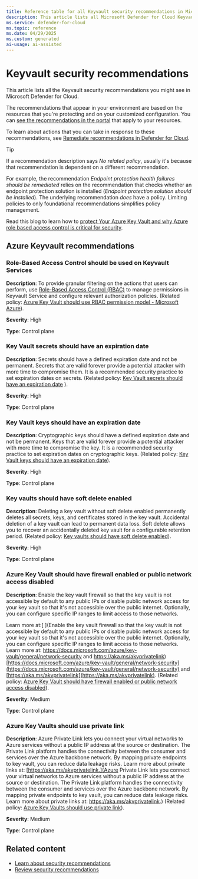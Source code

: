 ```yaml
---
title: Reference table for all Keyvault security recommendations in Microsoft Defender for Cloud
description: This article lists all Microsoft Defender for Cloud Keyvault security recommendations that help you harden and protect your resources.
ms.service: defender-for-cloud
ms.topic: reference
ms.date: 04/29/2025
ms.custom: generated
ai-usage: ai-assisted
---
```


# Keyvault security recommendations

This article lists all the Keyvault security recommendations you might see in Microsoft Defender for Cloud. 

The recommendations that appear in your environment are based on the resources that you're protecting and on your customized configuration. You can [see the recommendations in the portal](https://portal.azure.com/#view/Microsoft_Azure_Security/SecurityMenuBlade/~/5) that apply to your resources.

To learn about actions that you can take in response to these recommendations, see [Remediate recommendations in Defender for Cloud](implement-security-recommendations.md).

> [!TIP]
> If a recommendation description says *No related policy*, usually it's because that recommendation is dependent on a different recommendation.
>
> For example, the recommendation *Endpoint protection health failures should be remediated* relies on the recommendation that checks whether an endpoint protection solution is installed (*Endpoint protection solution should be installed*). The underlying recommendation *does* have a policy.
> Limiting policies to only foundational recommendations simplifies policy management.

Read this blog to learn how to [protect Your Azure Key Vault and why Azure role based access control is critical for security](https://techcommunity.microsoft.com/blog/microsoftdefendercloudblog/protecting-your-azure-key-vault-why-azure-rbac-is-critical-for-security/4407848).

## Azure Keyvault recommendations

### Role-Based Access Control should be used on Keyvault Services

**Description**: To provide granular filtering on the actions that users can perform, use [Role-Based Access Control (RBAC)](/azure/key-vault/general/rbac-guide?branch=main&tabs=azure-cli) to manage permissions in Keyvault Service and configure relevant authorization policies. (Related policy: [Azure Key Vault should use RBAC permission model - Microsoft Azure](https://ms.portal.azure.com/#view/Microsoft_Azure_Policy/PolicyDetailAdaptor.ReactView/definitionId/%2Fproviders%2FMicrosoft.Authorization%2FpolicyDefinitions%2F12d4fa5e-1f9f-4c21-97a9-b99b3c6611b5)).

**Severity**: High

**Type**: Control plane

### Key Vault secrets should have an expiration date

**Description**: Secrets should have a defined expiration date and not be permanent. Secrets that are valid forever provide a potential attacker with more time to compromise them. It is a recommended security practice to set expiration dates on secrets. (Related policy: [Key Vault secrets should have an expiration date](https://ms.portal.azure.com/#view/Microsoft_Azure_Policy/PolicyDetail.ReactView/id/%2Fproviders%2FMicrosoft.Authorization%2FpolicyDefinitions%2F98728c90-32c7-4049-8429-847dc0f4fe37/version/1.0.2/scopes~/%5B%22%2Fsubscriptions%2F8456ef1a-2bfa-4f3a-ab1c-78245d09e209%22%5D/contextRender~/false) ).

**Severity**: High

**Type**: Control plane

### Key Vault keys should have an expiration date

**Description**: Cryptographic keys should have a defined expiration date and not be permanent. Keys that are valid forever provide a potential attacker with more time to compromise the key. It is a recommended security practice to set expiration dates on cryptographic keys. (Related policy: [Key Vault keys should have an expiration date](https://ms.portal.azure.com/#view/Microsoft_Azure_Policy/PolicyDetail.ReactView/id/%2Fproviders%2FMicrosoft.Authorization%2FpolicyDefinitions%2F152b15f7-8e1f-4c1f-ab71-8c010ba5dbc0/version/1.0.2/scopes~/%5B%22%2Fsubscriptions%2F8456ef1a-2bfa-4f3a-ab1c-78245d09e209%22%5D/contextRender~/false)).

**Severity**: High

**Type**: Control plane

### Key vaults should have soft delete enabled

**Description**: Deleting a key vault without soft delete enabled permanently deletes all secrets, keys, and certificates stored in the key vault. Accidental deletion of a key vault can lead to permanent data loss. Soft delete allows you to recover an accidentally deleted key vault for a configurable retention period. (Related policy: [Key vaults should have soft delete enabled](https://ms.portal.azure.com/#view/Microsoft_Azure_Policy/PolicyDetail.ReactView/id/%2Fproviders%2FMicrosoft.Authorization%2FpolicyDefinitions%2F1e66c121-a66a-4b1f-9b83-0fd99bf0fc2d/version/3.0.0/scopes~/%5B%22%2Fsubscriptions%2F8456ef1a-2bfa-4f3a-ab1c-78245d09e209%22%5D/contextRender~/false)).

**Severity**: High

**Type**: Control plane

### Azure Key Vault should have firewall enabled or public network access disabled

**Description**: Enable the key vault firewall so that the key vault is not accessible by default to any public IPs or disable public network access for your key vault so that it's not accessible over the public internet. Optionally, you can configure specific IP ranges to limit access to those networks. 

Learn more at:[ ](Enable the key vault firewall so that the key vault is not accessible by default to any public IPs or disable public network access for your key vault so that it's not accessible over the public internet. Optionally, you can configure specific IP ranges to limit access to those networks. Learn more at: https://docs.microsoft.com/azure/key-vault/general/network-security and https://aka.ms/akvprivatelink)[https://docs.microsoft.com/azure/key-vault/general/network-security](https://docs.microsoft.com/azure/key-vault/general/network-security) and [https://aka.ms/akvprivatelink](https://aka.ms/akvprivatelink). (Related policy: [Azure Key Vault should have firewall enabled or public network access disabled](https://ms.portal.azure.com/#view/Microsoft_Azure_Policy/PolicyDetail.ReactView/id/%2Fproviders%2FMicrosoft.Authorization%2FpolicyDefinitions%2F55615ac9-af46-4a59-874e-391cc3dfb490/version/3.3.0/scopes~/%5B%22%2Fsubscriptions%2Fdde02a76-63cf-4f5f-be84-c943b4da4409%22%2C%22%2Fsubscriptions%2F8456ef1a-2bfa-4f3a-ab1c-78245d09e209%22%2C%22%2Fsubscriptions%2F84ca48fe-c942-42e5-b492-d56681d058fa%22%2C%22%2Fsubscriptions%2Ff5978cb0-b28b-4984-8531-33b953435baf%22%2C%22%2Fsubscriptions%2F823ca539-d44d-43ee-8dc8-023fd4f27396%22%2C%22%2Fsubscriptions%2Fb2a328a7-ffff-4c09-b643-a4758cf170bc%22%2C%22%2Fsubscriptions%2Feef8b6d5-94da-4b36-9327-a662f2674efb%22%2C%22%2Fsubscriptions%2Ff7616b56-4c4f-481f-8a80-0e0f51d430c5%22%2C%22%2Fsubscriptions%2Fd7cb4225-a5fb-45a5-9a19-74142ea65731%22%2C%22%2Fsubscriptions%2F1993e859-2915-4812-b16a-04a3e755c27e%22%2C%22%2Fsubscriptions%2Fe0fd569c-e34a-4249-8c24-e8d723c7f054%22%2C%22%2Fsubscriptions%2Ff1d79e73-f8e3-4b10-bfdb-4207ca0723ed%22%2C%22%2Fsubscriptions%2Fdad45786-32e5-4ef3-b90e-8e0838fbadb6%22%2C%22%2Fsubscriptions%2Fe686ef8c-d35d-4e9b-92f8-caaaa7948c0a%22%2C%22%2Fsubscriptions%2F2145a411-d149-4010-84d4-40fe8a55db44%22%2C%22%2Fsubscriptions%2Fa73094c0-2e6f-4170-8fb5-f341b5ef1575%22%2C%22%2Fsubscriptions%2F75485387-1ece-4463-bd73-49630ad7c996%22%2C%22%2Fsubscriptions%2Fa178425c-491a-416c-b313-39dce68d9b86%22%2C%22%2Fsubscriptions%2Fe2a8a7b3-cb7a-4930-9c79-2b0eb7bf843c%22%2C%22%2Fsubscriptions%2Fa2a186c6-2434-42d5-9296-3ed3a701a283%22%2C%22%2Fsubscriptions%2F4c33a6bb-d566-4d0b-8951-00b55a91fba8%22%2C%22%2Fsubscriptions%2F326daf21-cbc6-40c8-877f-10324177771e%22%2C%22%2Fsubscriptions%2F4496e94c-b276-44d5-8809-1233f334e678%22%2C%22%2Fsubscriptions%2Fb01d20f7-9367-4764-9778-dfaf98a89389%22%2C%22%2Fsubscriptions%2F4bbecc02-f2c3-402a-8e01-1dfb1ffef499%22%2C%22%2Fsubscriptions%2F432a7068-99ae-4975-ad38-d96b71172cdf%22%2C%22%2Fsubscriptions%2Fd2a3f240-56f3-45bf-a0be-1d497a230cf4%22%2C%22%2Fsubscriptions%2Fcaffe3c0-acbd-4d01-af76-a45f421bfb64%22%2C%22%2Fsubscriptions%2F33f886e7-6f1e-4b1a-a834-705f60eacee3%22%2C%22%2Fsubscriptions%2Fa1920ebd-59b7-4f19-af9f-5e80599e88e4%22%2C%22%2Fsubscriptions%2Fae71ef11-a03f-4b4f-a0e6-ef144727c711%22%2C%22%2Fsubscriptions%2F637dfe95-cc3a-4788-a287-c3ae5f76403c%22%2C%22%2Fsubscriptions%2F7db5561b-ba02-450a-8af0-795c4755dc9e%22%2C%22%2Fsubscriptions%2Fc10b590a-a5f9-4358-8556-13409b58bd6f%22%2C%22%2Fsubscriptions%2F5c120392-fe0b-4cc6-9545-457c3ba95de1%22%2C%22%2Fsubscriptions%2Fd36c99c1-a188-46d4-b2ed-920e20dd554e%22%2C%22%2Fsubscriptions%2F2998c1d7-09ae-4b08-b6d0-9c2ee5a84c35%22%2C%22%2Fsubscriptions%2F551f97b7-e9a4-4b2a-9be9-1f3c4db41b65%22%2C%22%2Fsubscriptions%2F3f01c831-e426-4e17-99dd-de39d98c4ead%22%2C%22%2Fsubscriptions%2F38dbd059-bd26-4172-af17-bcc5a00744de%22%2C%22%2Fsubscriptions%2F52a442a2-31e9-42f9-8e3e-4b27dbf82673%22%2C%22%2Fsubscriptions%2F96f7a6ad-39d4-42e5-b676-a510a9e6fd22%22%2C%22%2Fsubscriptions%2Fb988efc7-1bc8-4a73-b4a2-5ad864580250%22%2C%22%2Fsubscriptions%2Fa8f8e94b-3b2d-46ad-94ba-2d2f59aa4dd5%22%2C%22%2Fsubscriptions%2Feb87f285-893a-4f0f-8c55-7b4f67b1d097%22%2C%22%2Fsubscriptions%2Fde6bc98d-2a4d-4607-919e-67692d1eba2b%22%2C%22%2Fsubscriptions%2F60214a3c-65a2-46f8-8b32-f959f2454106%22%2C%22%2Fsubscriptions%2Fbd62906c-0a81-43c3-a2f8-126e4cf66ada%22%2C%22%2Fsubscriptions%2Fe188d541-aa57-45e8-8687-c83dc57a671e%22%2C%22%2Fsubscriptions%2Fbf26e332-a74f-43fa-9c55-2848bd0620db%22%2C%22%2Fsubscriptions%2Fec6f35fa-c805-4254-b10b-03a5e0536b69%22%2C%22%2Fsubscriptions%2Fb74d5345-100f-408a-a7ca-47abb52ba60d%22%2C%22%2Fsubscriptions%2Ff1f95d34-0719-46a3-b2b5-d91d73e2c08c%22%2C%22%2Fsubscriptions%2Ff7c445af-a4de-4264-9e87-3196d6bc384d%22%2C%22%2Fsubscriptions%2F86f010b8-6473-4cb9-90c1-671c74faa4ee%22%2C%22%2Fsubscriptions%2F52942f45-54fd-4fd9-b730-03d518fedf35%22%2C%22%2Fsubscriptions%2F66522bd8-56b0-44fa-bd1f-23485611a6c3%22%2C%22%2Fsubscriptions%2F96c1e83f-a544-4a27-86bc-b0c821745ae7%22%2C%22%2Fsubscriptions%2F8c4b5b03-3b24-4ed0-91f5-a703cd91b412%22%2C%22%2Fsubscriptions%2Fd2c9544f-4329-4642-b73d-020e7fef844f%22%2C%22%2Fsubscriptions%2Fbac420ed-c6fc-4a05-8ac1-8c0c52da1d6e%22%2C%22%2Fsubscriptions%2F50ff7bc0-cd15-49d5-abb2-e975184c2f65%22%2C%22%2Fsubscriptions%2F3cd95ff9-ac62-4b5c-8240-0cd046687ea0%22%2C%22%2Fsubscriptions%2Fa386d5ea-ea90-441a-8263-d816368c84a1%22%2C%22%2Fsubscriptions%2F2aec7779-ffc1-409e-bf21-286909b24e86%22%2C%22%2Fsubscriptions%2F44151efb-ad03-48f0-879e-88b38e2470e1%22%2C%22%2Fsubscriptions%2F6a0ab98c-24d4-4131-8cd7-0a78bfce58f5%22%2C%22%2Fsubscriptions%2F526094ba-add2-4793-905d-a99153306c9d%22%2C%22%2Fsubscriptions%2F13723929-6644-4060-a50a-cc38ebc5e8b1%22%2C%22%2Fsubscriptions%2Fef186ee7-6b9a-4d9f-966f-927ebe6494f8%22%2C%22%2Fsubscriptions%2F98b02a69-28a5-4ee7-a622-cd69c7a59c4e%22%2C%22%2Fsubscriptions%2Fbf163a87-8506-4eb3-8d14-c2dc95908830%22%2C%22%2Fsubscriptions%2Fd15e955c-8037-4cc5-8882-defc4674d121%22%2C%22%2Fsubscriptions%2F300d1e58-1fe9-43e4-ade4-c10a74386eff%22%2C%22%2Fsubscriptions%2Fe6aad098-f7b8-4d48-a677-44b3cf8698cb%22%2C%22%2Fsubscriptions%2F1278a874-89fc-418c-b6b9-ac763b000415%22%2C%22%2Fsubscriptions%2Fb4847c1c-6842-4621-ac95-e3bc5d2eb3fc%22%2C%22%2Fsubscriptions%2F855e349b-2ff3-4031-87fd-df653a0fc249%22%2C%22%2Fsubscriptions%2F02b87eab-08e3-4443-af98-36e9b18aa65d%22%2C%22%2Fsubscriptions%2Ff4aeada0-7eb2-48e1-a9ca-a4660dc9c305%22%2C%22%2Fsubscriptions%2F23f963c8-b415-43fa-aa4f-d00ee7d99fdd%22%2C%22%2Fsubscriptions%2Fe0b1f7c4-c7bb-4a84-915a-4fd320850fc7%22%2C%22%2Fsubscriptions%2F59f7872a-fcc9-4651-b7e1-f935bb9d55d3%22%2C%22%2Fsubscriptions%2Fdc271c9c-7dc4-4525-ae78-52bdbfe4883f%22%2C%22%2Fsubscriptions%2Fc3547baf-332f-4d8f-96bd-0659b39c7a59%22%2C%22%2Fsubscriptions%2Fd5d51e1d-8454-4de1-b3d3-4537f1f0e086%22%2C%22%2Fsubscriptions%2F29de2cfc-f00a-43bb-bdc8-3108795bd282%22%2C%22%2Fsubscriptions%2Ff93155ad-6046-4258-80e4-5fce09f50f14%22%2C%22%2Fsubscriptions%2F54b875cc-a81a-4914-8bfd-1a36bc7ddf4d%22%2C%22%2Fsubscriptions%2F407ff5d7-0113-4c5c-8534-f5cfb09298f5%22%2C%22%2Fsubscriptions%2F17afca26-a0ef-4fab-bb35-69079b1b3caa%22%2C%22%2Fsubscriptions%2F821eb853-2617-44be-935b-0f88b3b0b0cd%22%2C%22%2Fsubscriptions%2F0b2b3ba1-6975-46a9-8917-13b4ad5fcc1b%22%2C%22%2Fsubscriptions%2F2b414633-4a80-4d9c-963a-2ef6ca4f561d%22%2C%22%2Fsubscriptions%2F2c505610-a5dd-473e-aa33-b31aac398e29%22%2C%22%2Fsubscriptions%2F7ea7f0a6-7ba1-4165-ae53-33d63d627f94%22%2C%22%2Fsubscriptions%2Fd770d4b2-ffe5-4ebb-b2f9-c9a59fbdf5b2%22%2C%22%2Fsubscriptions%2F403cef18-e588-479a-840e-2dd4131148ac%22%2C%22%2Fsubscriptions%2Fe2535072-195e-4bf0-a42e-132be61ffb42%22%2C%22%2Fsubscriptions%2F0d661ff4-4008-4332-97fd-2a8e43e75a6a%22%2C%22%2Fsubscriptions%2F06566875-7637-45b7-a003-f65395268cc0%22%2C%22%2Fsubscriptions%2F5d21c8a9-ec89-4c88-91b7-657f86b700e9%22%2C%22%2Fsubscriptions%2Fca256278-811e-42ae-8269-cb99a00178b1%22%2C%22%2Fsubscriptions%2Fc2cdae5a-12ac-4261-8d23-4594ce66a92b%22%2C%22%2Fsubscriptions%2Ff1251103-af5a-44b7-ac2a-4e5538e80cde%22%2C%22%2Fsubscriptions%2F4dc2cd39-7a89-43d8-bebe-8bb501359891%22%2C%22%2Fsubscriptions%2Fa471d615-ff98-4e80-b375-a19543d4691e%22%2C%22%2Fsubscriptions%2F93543f02-938d-4016-9d15-9cc4329b7033%22%2C%22%2Fsubscriptions%2F3bc94887-5f56-4d55-a6a0-de02cbfe8935%22%2C%22%2Fsubscriptions%2F348fe12a-d5bd-4b9d-af18-9709501620e7%22%2C%22%2Fsubscriptions%2Fb65b516b-415b-4c68-a254-bfa7411275f8%22%2C%22%2Fsubscriptions%2F2ec4bfaa-6725-4fd7-92c4-7b0f2b1d0ac5%22%2C%22%2Fsubscriptions%2F9fe82f83-6c59-44a1-b4c9-bc5eaac4e7d5%22%2C%22%2Fsubscriptions%2F1163fbbe-27e7-4b0f-8466-195fe5417043%22%2C%22%2Fsubscriptions%2F3905431d-c062-4c17-8fd9-c51f89f334c4%22%2C%22%2Fsubscriptions%2Ff6993bd6-e1fe-4f22-82f5-54d28c51e589%22%2C%22%2Fsubscriptions%2Faac83de9-b56c-4fab-a73f-c80d6a0c9261%22%2C%22%2Fsubscriptions%2F3f577935-3138-4d07-86b3-75651b696483%22%2C%22%2Fsubscriptions%2Fc34a242e-d30e-41eb-8c58-f2ce686ed152%22%2C%22%2Fsubscriptions%2F220776dd-c5aa-4722-ab0c-111c591e0dde%22%2C%22%2Fsubscriptions%2F81de6a21-8799-4bb5-a28c-cbc292f8e023%22%2C%22%2Fsubscriptions%2F0416b751-b0e1-4b15-926f-07e73ae3a578%22%2C%22%2Fsubscriptions%2Fe5d1b86c-3051-44d5-8802-aa65d45a279b%22%2C%22%2Fsubscriptions%2F67bc604b-54b2-4c78-a7ba-72504920a319%22%2C%22%2Fsubscriptions%2Fa27e854a-8578-4395-8eaf-6fc7849f3050%22%2C%22%2Fsubscriptions%2Fbc88b123-685c-4a9c-aad8-d1f5359f15e6%22%2C%22%2Fsubscriptions%2Fa8783cc5-1171-4c34-924f-6f71a20b21ec%22%2C%22%2Fsubscriptions%2F2c3b4120-0e83-49a7-a7a0-409e2db477f6%22%2C%22%2Fsubscriptions%2Fef143bbb-6a7e-4a3f-b64f-2f23330e0116%22%2C%22%2Fsubscriptions%2F3f642d3c-1235-4bf4-9450-43261cf5a009%22%2C%22%2Fsubscriptions%2Fb3bc20b5-6a38-45dc-8513-68533f488511%22%2C%22%2Fsubscriptions%2F0f301386-8979-4981-acca-973d553078e7%22%2C%22%2Fsubscriptions%2F99e10693-f1a7-4768-98c1-e4e9a2b4f076%22%2C%22%2Fsubscriptions%2F8cff5c8a-98f3-44ad-b300-2d44716c802c%22%2C%22%2Fsubscriptions%2F35da7c97-a5de-4be6-b1f0-69d33722a3f4%22%2C%22%2Fsubscriptions%2F3200ab44-a4aa-4e65-9715-4107c91216ba%22%2C%22%2Fsubscriptions%2Fe72e5254-f265-4e95-9bd2-9ee8e7329051%22%2C%22%2Fsubscriptions%2Fa1c3dc6b-8630-4bb7-a29e-4ed4407c329b%22%2C%22%2Fsubscriptions%2F47013160-2f48-4226-8331-256b8c5cad14%22%2C%22%2Fsubscriptions%2F8168a4f2-74d6-4663-9951-8e3a454937b7%22%2C%22%2Fsubscriptions%2F73c84423-276c-4f33-8048-2225a4ade5e7%22%2C%22%2Fsubscriptions%2F9ec1d932-0f3f-486c-acc6-e7d78b358f9b%22%2C%22%2Fsubscriptions%2Fbac044cf-49e1-4843-8dda-1ce9662606c8%22%2C%22%2Fsubscriptions%2F9e2b1f64-6d3c-4a7c-b807-5bc81f3dbe0e%22%2C%22%2Fsubscriptions%2F8bc2f89b-c4f6-4559-ad6a-4f2cfa6ccc49%22%2C%22%2Fsubscriptions%2F21057343-6652-448d-8422-d7dadedf1f11%22%2C%22%2Fsubscriptions%2Fb8faf5eb-39a1-42c4-9e2a-335704d4c740%22%2C%22%2Fsubscriptions%2Fe7cc6a8c-618e-4d1e-9c0d-df412c47b7e9%22%2C%22%2Fsubscriptions%2Ff0474004-b2ce-45a3-aae3-5f18fa302401%22%2C%22%2Fsubscriptions%2F4be6bda1-5a26-4212-9b3c-a5df137b0a67%22%2C%22%2Fsubscriptions%2F582a5811-9fd8-431c-b07e-8efa9d45c3a9%22%2C%22%2Fsubscriptions%2F90308b94-cf85-4b74-8e3d-8469ed4198d9%22%2C%22%2Fsubscriptions%2Fc5d1c552-a815-4fc8-b12d-ab444e3225b1%22%2C%22%2Fsubscriptions%2Fee70519e-afca-47a8-910f-a7ebaf5850f0%22%2C%22%2Fsubscriptions%2F2d2760ec-3098-4911-b808-fb2b59df41b4%22%2C%22%2Fsubscriptions%2F6760347d-9ffe-41a9-ba11-c139dcea5ce6%22%5D/contextRender~/false)).

**Severity**: Medium

**Type**: Control plane

### Azure Key Vaults should use private link

**Description**: Azure Private Link lets you connect your virtual networks to Azure services without a public IP address at the source or destination. The Private Link platform handles the connectivity between the consumer and services over the Azure backbone network. By mapping private endpoints to key vault, you can reduce data leakage risks. Learn more about private links at: [https://aka.ms/akvprivatelink.](Azure Private Link lets you connect your virtual networks to Azure services without a public IP address at the source or destination. The Private Link platform handles the connectivity between the consumer and services over the Azure backbone network. By mapping private endpoints to key vault, you can reduce data leakage risks. Learn more about private links at: https://aka.ms/akvprivatelink.) (Related policy: [Azure Key Vaults should use private link](https://ms.portal.azure.com/#view/Microsoft_Azure_Policy/PolicyDetail.ReactView/id/%2Fproviders%2FMicrosoft.Authorization%2FpolicyDefinitions%2Fa6abeaec-4d90-4a02-805f-6b26c4d3fbe9/version/1.2.1/scopes~/%5B%22%2Fsubscriptions%2F8456ef1a-2bfa-4f3a-ab1c-78245d09e209%22%5D/contextRender~/false)).

**Severity**: Medium

**Type**: Control plane

## Related content

- [Learn about security recommendations](security-policy-concept.md)
- [Review security recommendations](review-security-recommendations.md)
